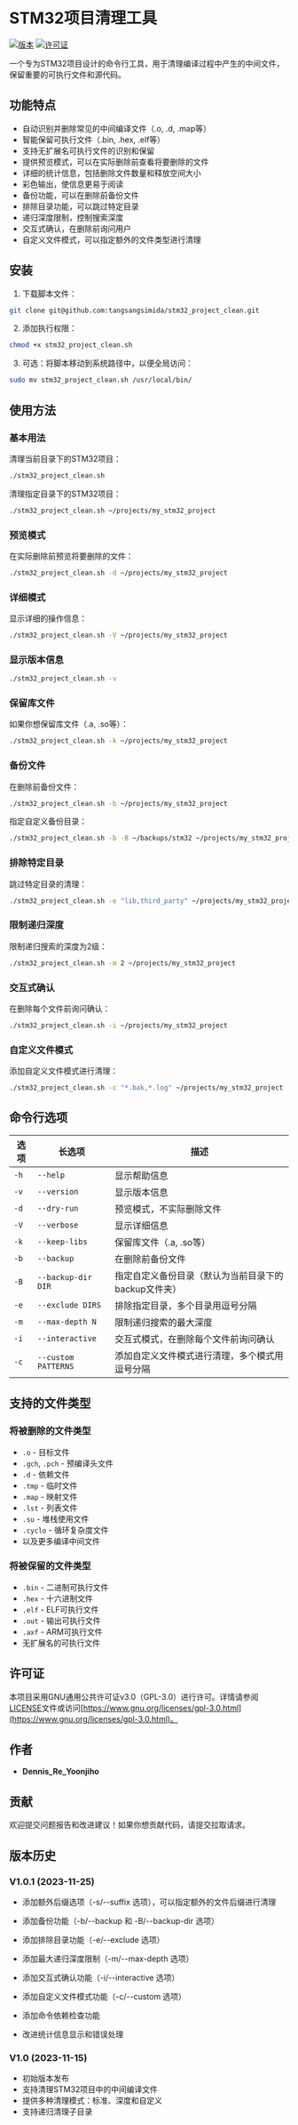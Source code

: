 # STM32项目清理工具

[![版本](https://img.shields.io/badge/版本-1.0.1-blue.svg)](https://github.com/username/stm32_project_clean/releases/tag/v1.0.1)
[![许可证](https://img.shields.io/badge/许可证-GPL--3.0-green.svg)](LICENSE)

一个专为STM32项目设计的命令行工具，用于清理编译过程中产生的中间文件，保留重要的可执行文件和源代码。

## 功能特点

- 自动识别并删除常见的中间编译文件（.o, .d, .map等）
- 智能保留可执行文件（.bin, .hex, .elf等）
- 支持无扩展名可执行文件的识别和保留
- 提供预览模式，可以在实际删除前查看将要删除的文件
- 详细的统计信息，包括删除文件数量和释放空间大小
- 彩色输出，使信息更易于阅读
- 备份功能，可以在删除前备份文件
- 排除目录功能，可以跳过特定目录
- 递归深度限制，控制搜索深度
- 交互式确认，在删除前询问用户
- 自定义文件模式，可以指定额外的文件类型进行清理

## 安装

1. 下载脚本文件：

```bash
git clone git@github.com:tangsangsimida/stm32_project_clean.git
```

2. 添加执行权限：

```bash
chmod +x stm32_project_clean.sh
```

3. 可选：将脚本移动到系统路径中，以便全局访问：

```bash
sudo mv stm32_project_clean.sh /usr/local/bin/
```

## 使用方法

### 基本用法

清理当前目录下的STM32项目：

```bash
./stm32_project_clean.sh
```

清理指定目录下的STM32项目：

```bash
./stm32_project_clean.sh ~/projects/my_stm32_project
```

### 预览模式

在实际删除前预览将要删除的文件：

```bash
./stm32_project_clean.sh -d ~/projects/my_stm32_project
```

### 详细模式

显示详细的操作信息：

```bash
./stm32_project_clean.sh -V ~/projects/my_stm32_project
```

### 显示版本信息

```bash
./stm32_project_clean.sh -v
```

### 保留库文件

如果你想保留库文件（.a, .so等）：

```bash
./stm32_project_clean.sh -k ~/projects/my_stm32_project
```

### 备份文件

在删除前备份文件：

```bash
./stm32_project_clean.sh -b ~/projects/my_stm32_project
```

指定自定义备份目录：

```bash
./stm32_project_clean.sh -b -B ~/backups/stm32 ~/projects/my_stm32_project
```

### 排除特定目录

跳过特定目录的清理：

```bash
./stm32_project_clean.sh -e "lib,third_party" ~/projects/my_stm32_project
```

### 限制递归深度

限制递归搜索的深度为2级：

```bash
./stm32_project_clean.sh -m 2 ~/projects/my_stm32_project
```

### 交互式确认

在删除每个文件前询问确认：

```bash
./stm32_project_clean.sh -i ~/projects/my_stm32_project
```

### 自定义文件模式

添加自定义文件模式进行清理：

```bash
./stm32_project_clean.sh -c "*.bak,*.log" ~/projects/my_stm32_project
```

## 命令行选项

| 选项 | 长选项 | 描述 |
|------|--------|------|
| `-h` | `--help` | 显示帮助信息 |
| `-v` | `--version` | 显示版本信息 |
| `-d` | `--dry-run` | 预览模式，不实际删除文件 |
| `-V` | `--verbose` | 显示详细信息 |
| `-k` | `--keep-libs` | 保留库文件（.a, .so等） |
| `-b` | `--backup` | 在删除前备份文件 |
| `-B` | `--backup-dir DIR` | 指定自定义备份目录（默认为当前目录下的backup文件夹） |
| `-e` | `--exclude DIRS` | 排除指定目录，多个目录用逗号分隔 |
| `-m` | `--max-depth N` | 限制递归搜索的最大深度 |
| `-i` | `--interactive` | 交互式模式，在删除每个文件前询问确认 |
| `-c` | `--custom PATTERNS` | 添加自定义文件模式进行清理，多个模式用逗号分隔 |

## 支持的文件类型

### 将被删除的文件类型

- `.o` - 目标文件
- `.gch`, `.pch` - 预编译头文件
- `.d` - 依赖文件
- `.tmp` - 临时文件
- `.map` - 映射文件
- `.lst` - 列表文件
- `.su` - 堆栈使用文件
- `.cyclo` - 循环复杂度文件
- 以及更多编译中间文件

### 将被保留的文件类型

- `.bin` - 二进制可执行文件
- `.hex` - 十六进制文件
- `.elf` - ELF可执行文件
- `.out` - 输出可执行文件
- `.axf` - ARM可执行文件
- 无扩展名的可执行文件

## 许可证

本项目采用GNU通用公共许可证v3.0（GPL-3.0）进行许可。详情请参阅[LICENSE](LICENSE)文件或访问[https://www.gnu.org/licenses/gpl-3.0.html](https://www.gnu.org/licenses/gpl-3.0.html)。

## 作者

- **Dennis_Re_Yoonjiho**

## 贡献

欢迎提交问题报告和改进建议！如果你想贡献代码，请提交拉取请求。

## 版本历史

### V1.0.1 (2023-11-25)
- 添加额外后缀选项（-s/--suffix 选项），可以指定额外的文件后缀进行清理

- 添加备份功能（-b/--backup 和 -B/--backup-dir 选项）
- 添加排除目录功能（-e/--exclude 选项）
- 添加最大递归深度限制（-m/--max-depth 选项）
- 添加交互式确认功能（-i/--interactive 选项）
- 添加自定义文件模式功能（-c/--custom 选项）
- 添加命令依赖检查功能
- 改进统计信息显示和错误处理

### V1.0 (2023-11-15)
- 初始版本发布
- 支持清理STM32项目中的中间编译文件
- 提供多种清理模式：标准、深度和自定义
- 支持递归清理子目录